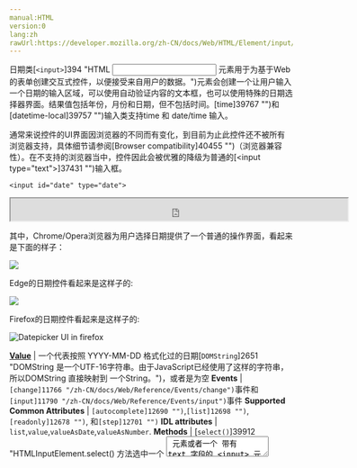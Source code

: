 ```yaml
---
manual:HTML
version:0
lang:zh
rawUrl:https://developer.mozilla.org/zh-CN/docs/Web/HTML/Element/input/date#Setting_maximum_and_minimum_dates
---
```






日期类[`<input>`]394 "HTML <input> 元素用于为基于Web的表单创建交互式控件，以便接受来自用户的数据。")元素会创建一个让用户输入一个日期的输入区域，可以使用自动验证内容的文本框，也可以使用特殊的日期选择器界面。结果值包括年份，月份和日期，但不包括时间。[time]39767 "")和[datetime-local]39757 "")输入类支持time 和 date/time 输入。



通常来说控件的UI界面因浏览器的不同而有变化，到目前为止此控件还不被所有浏览器支持，具体细节请参阅[Browser compatibility]40455 "")（浏览器兼容性）。在不支持的浏览器当中，控件因此会被优雅的降级为普通的[&lt;input type=&quot;text&quot;&gt;]37431 "")输入框。


```
<input id="date" type="date">
```


<iframe src='https://mdn.mozillademos.org/zh-CN/docs/Web/HTML/Element/Input/date$samples/Basic_example?revision=1358097' width='600' height='40'></iframe>





其中，Chrome/Opera浏览器为用户选择日期提供了一个普通的操作界面，看起来是下面的样子：



![](%39916.png "")



Edge的日期控件看起来是这样子的:



![](%39915.png "")



Firefox的日期控件看起来是这样子的:



![Datepicker UI in firefox](%39917.png "")


**[Value](%39812#Value "")** | 一个代表按照 YYYY-MM-DD 格式化过的日期[`DOMString`]2651 "DOMString 是一个UTF-16字符串。由于JavaScript已经使用了这样的字符串，所以DOMString 直接映射到 一个String。")，或者是为空 
**Events** | `[change]11766 "/zh-CN/docs/Web/Reference/Events/change")`事件和`[input]11790 "/zh-CN/docs/Web/Reference/Events/input")`事件 
**Supported Common Attributes** | `[autocomplete]12690 "")`,`[list]12698 "")`,`[readonly]12678 "")`, 和`[step]12701 "")` 
**IDL attributes** | `list`,`value`,`valueAsDate`,`valueAsNumber`. 
**Methods** | [`select()`]39912 "HTMLInputElement.select() 方法选中一个 <textarea> 元素或者一个 带有 text 字段的 <input> 元素里的所有内容。"),[`stepDown()`]12708 "此页面仍未被本地化, 期待您的翻译!"),[`stepUp()`]12710 "此页面仍未被本地化, 期待您的翻译!") 


## Value<a name="Value"></a>


一个[`DOMString`]2651 "DOMString 是一个UTF-16字符串。由于JavaScript已经使用了这样的字符串，所以DOMString 直接映射到 一个String。")代表着输入到输入框的日期值。您可以通过在`[value]12709 "")`属性中包含日期来为输入设置默认值，如下所示：


```
<input id="date" type="date" value="2017-06-01">
```


<iframe src='https://mdn.mozillademos.org/zh-CN/docs/Web/HTML/Element/Input/date$samples/Value?revision=1358097' width='600' height='40'></iframe>




有一点需要注意的是，在格式方面显示的日期与实际的不一样 — 显示的日期格式取决于用户浏览器的区域设定，而日期值的格式始终为`yyyy-mm-dd。`



当然你也可以在JavaScript中通过input元素的[`value`]39911 "此页面仍未被本地化, 期待您的翻译!")属性获取和设置日期值，例如:


```
var dateControl = document.querySelector('input[type="date"]');
dateControl.value = '2017-06-01';
```


这行代码查找类型为date的第一个input元素，并且将其值设置为2017-06-01（2017年6月1日）


## 使用日期输入控件<a name="使用日期输入控件"></a>


日期控件，一开始听起来可能觉得很方便。它们不仅提供了一个简单的日期选择UI界面，还规范了发往后台的数据格式，无论用户在什么区域。但是，由于浏览器支持的限制，&lt;input type=&quot;date&quot;&gt; 仍然存在一些问题。



我们将探寻一些关于 &lt;input type=&quot;date&quot;&gt; 基础的和更复杂的的用法，然后就以后减轻浏览器支持问题提供建议（请参阅[Handling browser support]40457 "")）。


### 日期控件基本用法<a name="日期控件基本用法"></a>


一个基础的 &lt;input&gt; 和[`<label>`]12227 "HTML 元素表示用户界面中项目的标题。")元素组合是 &lt;input type=&quot;date&quot;&gt; 最简单的使用方法，如下所示：


```
<form>
  <div>
    <label for="bday">Enter your birthday:</label>
    <input type="date" id="bday" name="bday">
  </div>
</form>
```


<iframe src='https://mdn.mozillademos.org/zh-CN/docs/Web/HTML/Element/Input/date$samples/Basic_uses_of_date?revision=1358097' width='600' height='40'></iframe>


### 设置日期最大和最小值<a name="设置日期最大和最小值"></a>


你可以通过`[min]12696 "")`和`[max]12697 "")`属性去限制用户的可选日期范围。在随后的例子中，我们将设定日期最小值为`2017-04-01`最大值为`2017-04-30`。


```
<form>
  <div>
    <label for="party">Choose your preferred party date:</label>
    <input type="date" id="party" name="party" min="2017-04-01" max="2017-04-30">
  </div>
</form>
```


<iframe src='https://mdn.mozillademos.org/zh-CN/docs/Web/HTML/Element/Input/date$samples/Setting_maximum_and_minimum_dates?revision=1358097' width='600' height='40'></iframe>



在结果中我们可以看到，只有2017年4月份的日期可选 — 输入框中可以编辑的部分只有 “日” 这部分，并且超出4月份以外的日期不能通过日期控件的选择小部件选择。



**注意**: 您应该可以使用step属性来改变每次最佳日期时步进（增加值）的天数（例如：或许你只希望使周六可以选）。但是，在编写本文的任何实现中，这似乎并不奏效。



### 控制输入框大小<a name="控制输入框大小"></a>


`<input type="date">`不支持表单属性`[size]12692 "")`. 对于大小需求，你必须祈求于[CSS]427 "")的帮助.


## 验证<a name="验证"></a>


默认情况下,`<input type="date">`对输入的值不会做任何校验。 UI实现通常不会让你输入任何不适日期的东西 — 这一点很有帮助 — 但是你任然可以留空或者 (在被优雅降级为`text`类型的输入框) 输入一个不合法的值 (例如： 4月32号)。



如果你使用`[min]12696 "")`和`[min]12696 "")`属性去限制可用日期 (参见[Setting maximum and minimum dates]40458 "")),对于支持的浏览器来说如果你尝试提交一个超出给定范围的日期，那么它将抛出一个错误。然而, 你必须检查这些结果以确保他们在这些日期范围内, 因为只有在用户设备上完全支持日期选择器的情况下，才能执行这些操作。



另外， 您可以使用`[required]12680 "")`属性强制填写日期, 如果你尝试提交一个未填写日期的域那么将会抛出错误。 至少在大多数浏览器是可以工作的。



让我们看一个例子 — 我们设置了日期的最大和最小值, 并且设定为必填:


```
<form>
  <div>
    <label for="party">Choose your preferred party date (required, April 1st to 20th):</label>
    <input type="date" id="party" name="party" min="2017-04-01" max="2017-04-20" required>
    <span class="validity"></span>
  </div>
  <div>
    <input type="submit">
  </div>
</form>
```


如果你尝试提交一个不完整日期的表单 (或者超出日期选择设定范围), 浏览器将会出现一个错误。 尝试一下这个例子:



<iframe src='https://mdn.mozillademos.org/zh-CN/docs/Web/HTML/Element/Input/date$samples/Validation?revision=1358097' width='600' height='100'></iframe>



这个截图是为那些浏览器不支持的人准备的:



![](%39918.png "")



这是上面例子使用的css。我们用[`:valid`]28248 ":valid CSS 伪类 表示任何其内容根据设置的输入类型正确地验证的<input> 或 <form> 元素。")and[`:invalid`]28015 "此页面仍未被本地化, 期待您的翻译!")属性去命名，以区别当前值的有效性 。我们必须把图标放在 input 旁边的[`<span>`]24248 "HTML <span> 元素是短语内容的通用行内容器，并没有任何特殊语义。可以使用它来编组元素以达到某种样式意图（通过使用类或者Id属性），或者这些元素有着共同的属性，比如lang。应该在没有其他合适的语义元素时才使用它。<span> 与 <div> 元素很相似，但 <div> 是一个 块元素 而 <span> 则是  行内元素 .")里面，而并不是它本身, 因为在Chrome中被放置在表单中生成的内容不能有效的样式化或者显示。


```
div {
    margin-bottom: 10px;
    display: flex;
    align-items: center;
}

label {
  display: inline-block;
  width: 300px;
}

input:invalid+span:after {
    content: '✖';
    padding-left: 5px;
}

input:valid+span:after {
    content: '✓';
    padding-left: 5px;
}
```


**重要**: HTML表单验证并不能替代脚本去确保输入值是有效的格式。一些人很容易调整HTML绕过验证，或者完全移除验证.。当然一些人也可能很容易的绕过你的验证，直接把数据提交到你的服务器。如果你的服务器无法验证它接收到的数据，当提交了不正确的数据之后可能会导致灾难性的后果 (或者数据量太大，错误的类型等等).



## 处理浏览器支持<a name="处理浏览器支持"></a>


正如刚才提到的，在编写本文时使用日期输入的主要问题就是 {anch(&quot;Browser compatibility&quot;, &quot;browser support&quot;)}} （浏览器支持）. 举一个例子, 在安卓系统的Firefox中选择器是这样子的:



![](%39919.png "")



在不支持的浏览器上会被降级为文本输入框, 但这同时带来了用户界面不统一（呈现的控件不同）和数据处理方面的问题。



第二个问题更为严重；正如我们早些时候提到的，对于日期输入框， 实际值总是会被格式化微`yyyy-mm-dd`. 另一方面对于文本输入框，默认情况下浏览器并不知道日期格式应该怎么样被格式化， 而且人们书写日期格式的方式有很多，例如:


* `ddmmyyyy`
* `dd/mm/yyyy`
* `mm/dd/yyyy`
* `dd-mm-yyyy`
* `mm-dd-yyyy`
* `Month dd yyyy`


解决这些问题的方法之一就是放置一个`[pattern]12693 "")`属性在日期控件上 。即使日期输入不使用它，文本输入将会用到。例如， 请尝试在不支持的浏览器上看下面的例子:


```
<form>
  <div>
    <label for="bday">Enter your birthday:</label>
    <input type="date" id="bday" name="bday" required pattern="[0-9]{4}-[0-9]{2}-[0-9]{2}">
    <span class="validity"></span>
  </div>
  <div>
    <input type="submit">
  </div>
</form>
```


<iframe src='https://mdn.mozillademos.org/zh-CN/docs/Web/HTML/Element/Input/date$samples/Handling_browser_support?revision=1358097' width='600' height='100'></iframe>



如果你尝试提交，如果你的输入不符合正则表达式`nnn-nn-nn`（`n`是0到9的数字）， 你将会看到浏览器显示一个错误(并且高亮显示输入无效) 。 当然，这并不能阻止人们输入无效的日期或者格式不正确的日期，例如`yyyy-dd-mm`(而我们想要的`yyyy-mm-dd`)。因此我们仍然有一个问题。



目前以跨浏览器方式处理表单中日期的最佳方式是让用户在单独的控件中输入 日 ， 月 和 年 ([`<select>`]13029 "HTML select (<select>) 元素是一种表单控件，可创建选项菜单。菜单内的选项为<option> , 可以由 <optgroup> 元素分组。选项可以被用户预先选择。")元素正越来越受欢迎; 请看下面的实现), 或者使用JavaScript库， 例如[jQuery date picker]39924 "").


## 例子<a name="例子"></a>


在这个例子中，我们创建了两组用于选择日期的UI元素: 一个本地`<input type="date">`选择器 和 一组三个[`<select>`]13029 "HTML select (<select>) 元素是一种表单控件，可创建选项菜单。菜单内的选项为<option> , 可以由 <optgroup> 元素分组。选项可以被用户预先选择。")元素用于选择不支持本地输入的旧浏览器中的日期。



<iframe src='https://mdn.mozillademos.org/zh-CN/docs/Web/HTML/Element/Input/date$samples/Examples?revision=1358097' width='600' height='100'></iframe>


### HTML<a name="HTML"></a>


HTML看起来像这样:


```
<form>
    <div class="nativeDatePicker">
      <label for="bday">Enter your birthday:</label>
      <input type="date" id="bday" name="bday">
      <span class="validity"></span>
    </div>
    <p class="fallbackLabel">Enter your birthday:</p>
    <div class="fallbackDatePicker">
      <span>
        <label for="day">Day:</label>
        <select id="day" name="day">
        </select>
      </span>
      <span>
        <label for="month">Month:</label>
        <select id="month" name="month">
          <option selected>January</option>
          <option>February</option>
          <option>March</option>
          <option>April</option>
          <option>May</option>
          <option>June</option>
          <option>July</option>
          <option>August</option>
          <option>September</option>
          <option>October</option>
          <option>November</option>
          <option>December</option>
        </select>
      </span>
      <span>
        <label for="year">Year:</label>
        <select id="year" name="year">
        </select>
      </span>
    </div>
</form>
```


月份是写死的 (因为月份是固定的), 而日和年的值是根据当前选择的月份和年份（日的判定需要月份和年份）以及当年 动态生成的(请参阅下面的代码注释，他们详细的阐释了这些功能是如何工作的。)


### JavaScript<a name="JavaScript"></a>


代码的另一部分也可能是最有意思的部分那就是特征检验代码 — 去检测浏览器是否支持`<input type="date">`, 我们创建一个新的[`<input>`]394 "HTML <input> 元素用于为基于Web的表单创建交互式控件，以便接受来自用户的数据。")元素, 设置它的`type`为`date`,然后立刻检查它的类型 —不支持的浏览器将会返回`text`, 因为`date`类型会被优雅的降级为`text`。如果`<input type="date">`不被浏览器支持, 我们隐藏本地选取器并用备用选取器UI ([`<select>`]13029 "HTML select (<select>) 元素是一种表单控件，可创建选项菜单。菜单内的选项为<option> , 可以由 <optgroup> 元素分组。选项可以被用户预先选择。")) 替代.


```
// define variables
var nativePicker = document.querySelector('.nativeDatePicker');
var fallbackPicker = document.querySelector('.fallbackDatePicker');
var fallbackLabel = document.querySelector('.fallbackLabel');

var yearSelect = document.querySelector('#year');
var monthSelect = document.querySelector('#month');
var daySelect = document.querySelector('#day');

// hide fallback initially
fallbackPicker.style.display = 'none';
fallbackLabel.style.display = 'none';

// test whether a new date input falls back to a text input or not
var test = document.createElement('input');
test.type = 'date';

// if it does, run the code inside the if() {} block
if(test.type === 'text') {
  // hide the native picker and show the fallback
  nativePicker.style.display = 'none';
  fallbackPicker.style.display = 'block';
  fallbackLabel.style.display = 'block';

  // populate the days and years dynamically
  // (the months are always the same, therefore hardcoded)
  populateDays(monthSelect.value);
  populateYears();
}

function populateDays(month) {
  // delete the current set of <option> elements out of the
  // day <select>, ready for the next set to be injected
  while(daySelect.firstChild){
    daySelect.removeChild(daySelect.firstChild);
  }

  // Create variable to hold new number of days to inject
  var dayNum;

  // 31 or 30 days?
  if(month === 'January' || month === 'March' || month === 'May' || month === 'July' || month === 'August' || month === 'October' || month === 'December') {
    dayNum = 31;
  } else if(month === 'April' || month === 'June' || month === 'September' || month === 'November') {
    dayNum = 30;
  } else {
  // If month is February, calculate whether it is a leap year or not
    var year = yearSelect.value;
    (year - 2016) % 4 === 0 ? dayNum = 29 : dayNum = 28;
  }

  // inject the right number of new <option> elements into the day <select>
  for(i = 1; i <= dayNum; i++) {
    var option = document.createElement('option');
    option.textContent = i;
    daySelect.appendChild(option);
  }

  // if previous day has already been set, set daySelect's value
  // to that day, to avoid the day jumping back to 1 when you
  // change the year
  if(previousDay) {
    daySelect.value = previousDay;

    // If the previous day was set to a high number, say 31, and then
    // you chose a month with less total days in it (e.g. February),
    // this part of the code ensures that the highest day available
    // is selected, rather than showing a blank daySelect
    if(daySelect.value === "") {
      daySelect.value = previousDay - 1;
    }

    if(daySelect.value === "") {
      daySelect.value = previousDay - 2;
    }

    if(daySelect.value === "") {
      daySelect.value = previousDay - 3;
    }
  }
}

function populateYears() {
  // get this year as a number
  var date = new Date();
  var year = date.getFullYear();

  // Make this year, and the 100 years before it available in the year <select>
  for(var i = 0; i <= 100; i++) {
    var option = document.createElement('option');
    option.textContent = year-i;
    yearSelect.appendChild(option);
  }
}

// when the month or year <select> values are changed, rerun populateDays()
// in case the change affected the number of available days
yearSelect.onchange = function() {
  populateDays(monthSelect.value);
}

monthSelect.onchange = function() {
  populateDays(monthSelect.value);
}

//preserve day selection
var previousDay;

// update what day has been set to previously
// see end of populateDays() for usage
daySelect.onchange = function() {
  previousDay = daySelect.value;
}
```


**注意**: 请记住有些年份有53周 (请看[Weeks per year]39925 ""))! 当你开发应用程序时需要考虑到这一点。



## 规范<a name="规范"></a>

Specification | Status | Comments 
 ---  |  ---  |  ---  | 
[HTML Living Standard<br></br><small>&lt;input type=&quot;date&quot;&gt;</small>]39926 "") | Living Standard |  
[HTML5<br></br><small>&lt;input type=&quot;date&quot;&gt;</small>]39927 "") | Recommendation |  


## 浏览器兼容性<a name="浏览器兼容性"></a>


**[We&#39;re converting our compatibility data into a machine-readable JSON format]3344 "")**. This compatibility table still uses the old format, because we haven&#39;t yet converted the data it contains.**[Find out how you can help!]3392 "")**


* 
* 

Feature | Chrome | Edge | Firefox (Gecko) | Internet Explorer | Opera | Safari 
Basic support | 20 | 12 | [57]16161 "Released on 2017-11-28.")(57) | 未实现 | 10.62 | 未实现<sup>[1]</sup> 





[1] It is recognized but there is no UI.


## 也可以参见<a name="也可以参见"></a>

* 通用的[`<input>`]394 "HTML <input> 元素用于为基于Web的表单创建交互式控件，以便接受来自用户的数据。")元素 和 用于操作他的接口,[`HTMLInputElement`]2762 "HTMLInputElement 接口提供了特定的属性和方法（继承自常规的HTML元素接口）用于管理输入元素的布局和外观。")
* [Date and Time picker tutorial]39928 "")



